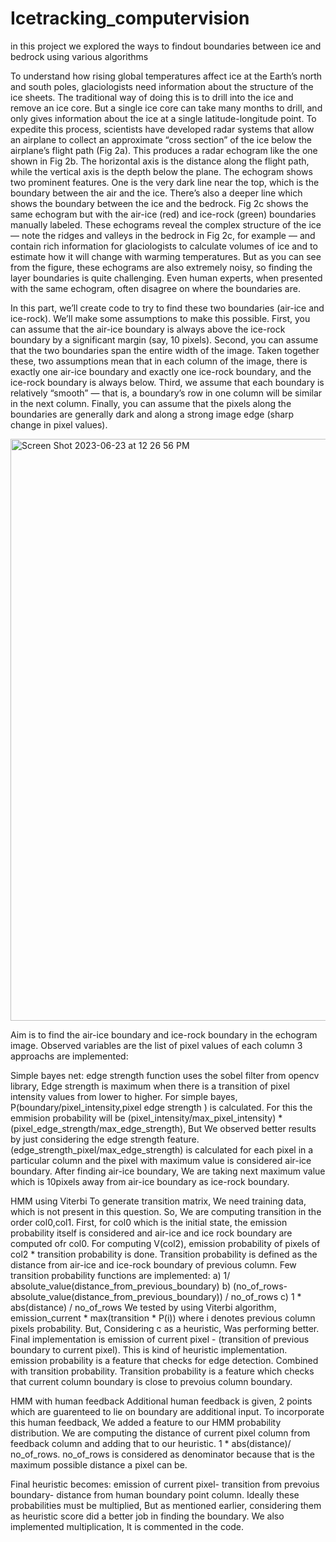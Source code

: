 # Icetracking_computervision
in this project we explored the ways to findout boundaries between ice and bedrock using various algorithms

To understand how rising global temperatures affect ice at the Earth’s north and south poles, glaciologists need information about the structure of the ice sheets. The traditional way of doing this is to drill into the ice and remove an ice core. But a single ice core can take many months to drill, and only gives information about the ice at a single latitude-longitude point. To expedite this process, scientists have developed radar systems that allow an airplane to collect an approximate “cross section” of the ice below the airplane’s flight path (Fig 2a). This produces a radar echogram like the one shown in Fig 2b. The horizontal axis is the distance along the flight path, while the vertical axis is the depth below the plane. The echogram shows two prominent features. One is the very dark line near the top, which is the boundary between the air and the ice. There’s also a deeper line which shows the boundary between the ice and the bedrock. Fig 2c shows the same echogram but with the air-ice (red) and ice-rock (green) boundaries manually labeled. These echograms reveal the complex structure of the ice — note the ridges and valleys in the bedrock in Fig 2c, for example — and contain rich information for glaciologists to calculate volumes of ice and to estimate how it will change with warming temperatures. But as you can see from the figure, these echograms are also extremely noisy, so finding the layer boundaries is quite challenging. Even human experts, when presented with the same echogram, often disagree on where the boundaries are.


In this part, we’ll create code to try to find these two boundaries (air-ice and ice-rock). We’ll make some assumptions to make this possible. First, you can assume that the air-ice boundary is always above the ice-rock boundary by a significant margin (say, 10 pixels). Second, you can assume that the two boundaries span the entire width of the image. Taken together these, two assumptions mean that in each column of the image, there is exactly one air-ice boundary and exactly one ice-rock boundary, and the ice-rock boundary is always below. Third, we assume that each boundary is relatively “smooth” — that is, a boundary’s row in one column will be similar in the next column. Finally, you can assume that the pixels along the boundaries are generally dark and along a strong image edge (sharp change in pixel values).

<img width="931" alt="Screen Shot 2023-06-23 at 12 26 56 PM" src="https://github.com/hitheshbusetty/Icetracking_computervision/assets/116830164/e9b1412b-3384-4bf4-a51d-c460a526ff6b">


Aim is to find the air-ice boundary and ice-rock boundary in the echogram image. Observed variables are the list of pixel values of each column 3 approachs are implemented:

Simple bayes net: edge strength function uses the sobel filter from opencv library, Edge strength is maximum when there is a transition of pixel intensity values from lower to higher. For simple bayes, P(boundary/pixel_intensity,pixel edge strength ) is calculated. For this the emmision probability will be (pixel_intensity/max_pixel_intensity) * (pixel_edge_strength/max_edge_strength), But We observed better results by just considering the edge strength feature. (edge_strength_pixel/max_edge_strength) is calculated for each pixel in a particular column and the pixel with maximum value is considered air-ice boundary. After finding air-ice boundary, We are taking next maximum value which is 10pixels away from air-ice boundary as ice-rock boundary.

HMM using Viterbi To generate transition matrix, We need training data, which is not present in this question. So, We are computing transition in the order col0,col1. First, for col0 which is the initial state, the emission probability itself is considered and air-ice and ice rock boundary are computed ofr col0. For computing V(col2), emission probability of pixels of col2 * transition probability is done. Transition probability is defined as the distance from air-ice and ice-rock boundary of previous column. Few transition probability functions are implemented: a) 1/ absolute_value(distance_from_previous_boundary) b) (no_of_rows-absolute_value(distance_from_previous_boundary)) / no_of_rows c) 1 * abs(distance) / no_of_rows We tested by using Viterbi algorithm, emission_current * max(transition * P(i)) where i denotes previous column pixels probability. But, Considering c as a heuristic, Was performing better. Final implementation is emission of current pixel - (transition of previous boundary to current pixel). This is kind of heuristic implementation. emission probability is a feature that checks for edge detection. Combined with transition probability. Transition probability is a feature which checks that current column boundary is close to prevoius column boundary.

HMM with human feedback Additional human feedback is given, 2 points which are guarenteed to lie on boundary are additional input. To incorporate this human feedback, We added a feature to our HMM probability distribution. We are computing the distance of current pixel column from feedback column and adding that to our heuristic. 1 * abs(distance)/ no_of_rows. no_of_rows is considered as denominator because that is the maximum possible distance a pixel can be.

Final heuristic becomes: emission of current pixel- transition from prevoius boundary- distance from human boundary point column. Ideally these probabilities must be multiplied, But as mentioned earlier, considering them as heuristic score did a better job in finding the boundary. We also implemented multiplication, It is commented in the code.



